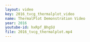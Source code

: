 ```yaml
---
layout: video
key: 2016_tvcg_thermalplot_video
name: ThermalPlot Demonstration Video
year: 2016
youtube-id: hxRpf_BhgSU
file: 2016_tvcg_thermalplot.mp4
---
```

